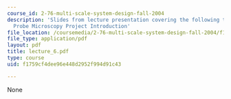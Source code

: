 ```yaml
---
course_id: 2-76-multi-scale-system-design-fall-2004
description: 'Slides from lecture presentation covering the following topics: Scanning
  Probe Microscopy Project Introduction'
file_location: /coursemedia/2-76-multi-scale-system-design-fall-2004/f1759cf4dee96e448d2952f994d91c43_lecture_6.pdf
file_type: application/pdf
layout: pdf
title: lecture_6.pdf
type: course
uid: f1759cf4dee96e448d2952f994d91c43

---
```

None